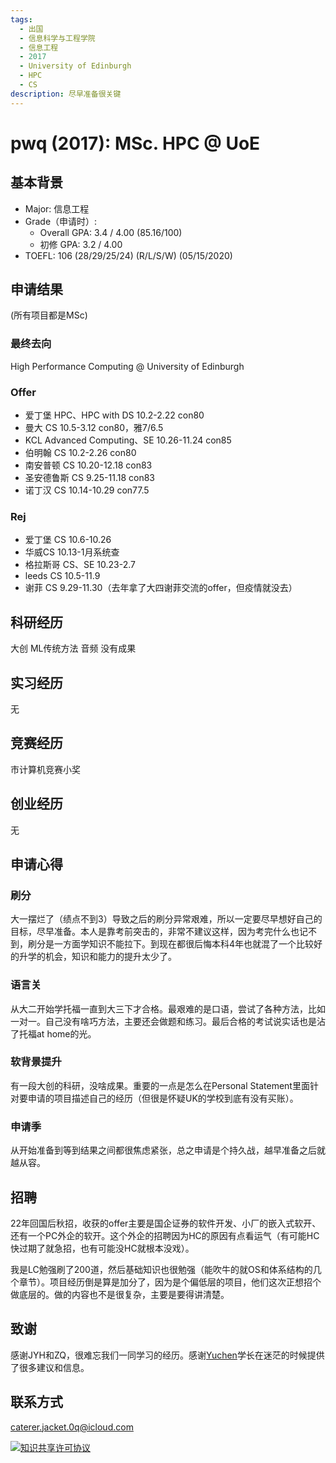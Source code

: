 ```yaml
---
tags:
  - 出国
  - 信息科学与工程学院
  - 信息工程
  - 2017
  - University of Edinburgh
  - HPC
  - CS
description: 尽早准备很关键
---
```


<!-- > `tags` 是用来在文章的最后显示一系列标签，便于读者点击任意标签即可找到所有带相同标签的文章。 -->

# pwq (2017): MSc. HPC @ UoE

<!-- > <名称> (<本科入学年份>)：<去向，尽量简短，因为标题太长就不美观> -->

## 基本背景

- Major: 信息工程
- Grade（申请时）:
  - Overall GPA: 3.4 / 4.00 (85.16/100)
  - 初修 GPA: 3.2 / 4.00 
- TOEFL: 106 (28/29/25/24) (R/L/S/W) (05/15/2020)

<!-- > 雅思等其他考试遵照类似格式即可 -->

## 申请结果

(所有项目都是MSc)

### 最终去向

High Performance Computing @ University of Edinburgh

<!-- > 项目 @ 学校 -->

### Offer

- 爱丁堡 HPC、HPC with DS 10.2-2.22 con80
- 曼大 CS 10.5-3.12 con80，雅7/6.5
- KCL Advanced Computing、SE 10.26-11.24 con85
- 伯明翰 CS 10.2-2.26 con80
- 南安普顿 CS 10.20-12.18 con83
- 圣安德鲁斯 CS 9.25-11.18 con83
- 诺丁汉 CS 10.14-10.29 con77.5

### Rej

- 爱丁堡 CS 10.6-10.26
- 华威CS 10.13-1月系统查
- 格拉斯哥 CS、SE 10.23-2.7
- leeds CS 10.5-11.9
- 谢菲 CS 9.29-11.30（去年拿了大四谢菲交流的offer，但疫情就没去）

<!-- > 这部分的学校名和专业名的简称如果比较常见的话可以简称，因为列表可能会很长，如果都写全称的话可能会显得拥挤 -->

## 科研经历

大创 ML传统方法 音频 没有成果

## 实习经历

无

<!-- > 职称 @ 公司 (开始日期 - 结束日期） -->

## 竞赛经历

市计算机竞赛小奖

## 创业经历

无

## 申请心得

### 刷分

大一摆烂了（绩点不到3）导致之后的刷分异常艰难，所以一定要尽早想好自己的目标，尽早准备。本人是靠考前突击的，非常不建议这样，因为考完什么也记不到，刷分是一方面学知识不能拉下。到现在都很后悔本科4年也就混了一个比较好的升学的机会，知识和能力的提升太少了。

### 语言关

从大二开始学托福一直到大三下才合格。最艰难的是口语，尝试了各种方法，比如一对一。自己没有啥巧方法，主要还会做题和练习。最后合格的考试说实话也是沾了托福at home的光。

### 软背景提升

有一段大创的科研，没啥成果。重要的一点是怎么在Personal Statement里面针对要申请的项目描述自己的经历（但很是怀疑UK的学校到底有没有买账）。

### 申请季

从开始准备到等到结果之间都很焦虑紧张，总之申请是个持久战，越早准备之后就越从容。

## 招聘

22年回国后秋招，收获的offer主要是国企证券的软件开发、小厂的嵌入式软开、还有一个PC外企的软开。这个外企的招聘因为HC的原因有点看运气（有可能HC快过期了就急招，也有可能没HC就根本没戏）。

我是LC勉强刷了200道，然后基础知识也很勉强（能吹牛的就OS和体系结构的几个章节）。项目经历倒是算是加分了，因为是个偏低层的项目，他们这次正想招个做底层的。做的内容也不是很复杂，主要是要得讲清楚。

## 致谢

感谢JYH和ZQ，很难忘我们一同学习的经历。感谢[Yuchen](../2015/yuchen.md)学长在迷茫的时候提供了很多建议和信息。

## 联系方式

caterer.jacket.0q@icloud.com

<!-- <这部分optional> -->

<a rel="license" href="http://creativecommons.org/licenses/by-sa/4.0/"><img alt="知识共享许可协议" style="border-width:0" src="https://i.creativecommons.org/l/by-sa/4.0/88x31.png" /></a>